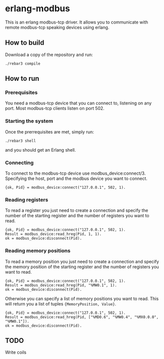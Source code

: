 erlang-modbus
========================================

This is an erlang modbus-tcp driver.  It allows you to communicate with remote modbus-tcp speaking devices using erlang.

How to build
------------

Download a copy of the repository and run:

```
./rebar3 compile
```

How to run
----------

### Prerequisites ###

You need a modbus-tcp device that you can connect to, listening on any port. Most modbus-tcp clients listen on port 502.

### Starting the system ###

Once the prerrequisites are met, simply run:

```
./rebar3 shell
```

and you should get an Erlang shell.

### Connecting ###

To connect to the modbus-tcp device use modbus_device:connect/3. Specifying the host, port and the modbus device you want to connect.

```
{ok, Pid} = modbus_device:connect("127.0.0.1", 502, 1).
```
 
### Reading registers ###

To read a register you just need to create a connection and specify the number of the starting register and the number of registers you want to read.

```
{ok, Pid} = modbus_device:connect("127.0.0.1", 502, 1).
Result = modbus_device:read_hreg(Pid, 1, 1).
ok = modbus_device:disconnect(Pid).
```

### Reading memory positions ###

To read a memory position you just need to create a connection and specify the memory position of the starting register and the number of registers you want to read.

```
{ok, Pid} = modbus_device:connect("127.0.0.1", 502, 1).
Result = modbus_device:read_hreg(Pid, "%MW0.1", 1).
ok = modbus_device:disconnect(Pid).
```

Otherwise you can specify a list of  memory positions you want to read. This will return you a list of tuples `{MemoryPosition, Value}`.

```
{ok, Pid} = modbus_device:connect("127.0.0.1", 502, 1).
Result = modbus_device:read_hreg(Pid, ["%MD0.6", "%MW0.4", "%MX0.0.0", "%MW0.1"]).
ok = modbus_device:disconnect(Pid).
```

TODO
------------

Write coils